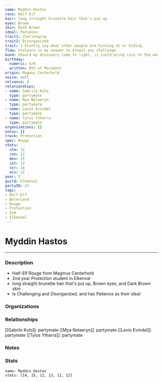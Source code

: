 ```yaml
---
name: Myddin Hastos
race: Half-Elf
hair: long straight brunette hair that's put up
eyes: Brown
skin: Dark Brown
ideal: Patience
trait1: Challenging
trait2: Disorganized
trait: I bluntly say what other people are hinting at or hiding.
flaw: Violence is my answer to almost any challenge.
bond: Should my discovery come to light, it could bring ruin to the world.
birthday:
  numeric: 4/8
  written: 8th of Moradent
origin: Magmus Centerhold
voice: null
relvance: 0
relationships:
- name: Gabrilo Kulo
  type: partymate
- name: Mya Nelaeryn
  type: partymate
- name: Levio Evindal
  type: partymate
- name: Tylus Ytharra
  type: partymate
organizations: []
notes: []
track: Protection
spec: Rouge
stats:
  cha: 12
  con: 12
  dex: 15
  int: 13
  str: 14
  wis: 12
year: 2
guild: Elkenval
partyID: 22
tags:
- Half-Elf
- Beleriand
- Rouge
- Protection
- 2nd
- Elkenval
---
```

# Myddin Hastos
---
### Description
- Half-Elf Rouge from Magmus Centerhold
- 2nd year Protection student in Elkenval
- long straight brunette hair that's put up, Brown eyes, and Dark Brown skin
- Is Challenging and Disorganized, and has Patience as their ideal

### Organizations

### Relationships
[[Gabrilo Kulo]]: partymate
[[Mya Nelaeryn]]: partymate
[[Levio Evindal]]: partymate
[[Tylus Ytharra]]: partymate

### Notes

### Stats
```statblock
name: Myddin Hastos
stats: [14, 15, 12, 13, 12, 12]
```